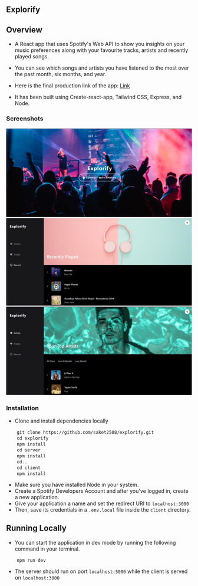 ## Explorify

## Overview

- A React app that uses Spotify's Web API to show you insights on your music preferences along with your favourite tracks, artists and recently played songs.

- You can see which songs and artists you have listened to the most over the past month, six months, and year.

- Here is the final production link of the app: [Link](https://explorify-music.netlify.app/)

- It has been built using Create-react-app, Tailwind CSS, Express, and Node.

### Screenshots

<img src="client/src/assets/landing.png"/>
<br/> 
<img src="client/src/assets/recent_tracks.png"/>
<br/>
<img src="client/src/assets/top_artists.png"/>
<br/>

### Installation

- Clone and install dependencies locally
```
    git clone https://github.com/saket2508/explorify.git
    cd explorify
    npm install
    cd server
    npm install
    cd..
    cd client
    npm install
```
- Make sure you have installed Node in your system.
- Create a Spotify Developers Account and after you've logged in, create a new application.
- Give your application a name and set the redirect URI to `localhost:3000`
- Then, save its credentials in a `.env.local` file inside the `client` directory.

## Running Locally
- You can start the application in dev mode by running the following command in your terminal.
```
    npm run dev
```
- The server should run on port `localhost:5000` while the client is served on `localhost:3000`

